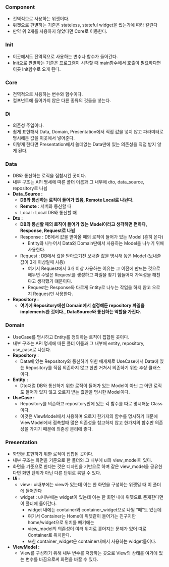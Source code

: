 ### Component

- 전역적으로 사용하는 위젯이다.
- 위젯으로 판별하는 기준은 stateless, stateful widget을 썼는가에 따라 갈린다
- 만약 위 2개를 사용하지 않았다면 Core로 이동한다.

### Init

- 이곳에서도 전역적으로 사용하는 변수나 함수가 들어간다.
- Init으로 판별하는 기준은 프로그램이 시작할 때 main함수에서 호출이 필요하다면 이곳 Init함수로 오게 된다.

### Core

- 전역적으로 사용하는 변수와 함수이다.
- 컴포넌트에 들어가지 않은 다른 종류의 것들을 넣는다.

### Di

- 의존성 주입이다.
- 쉽게 표현해서 Data, Domain, Presentation에서 직접 값을 넣지 않고 파라미터로 명시해둔 값을 이곳에서 넣어준다.
- 이렇게 한다면 Presentation에서 쓸데없는 Data딴에 있는 의존성을 직접 받지 않게 된다.

### Data

- DB와 통신하는 로직을 집합시킨 곳이다.
- 내부 구조는 API 명세에 따른 폴더 이름과 그 내부에 dto, data_source, repository로 나뉨
- **Data_Source :**
  - **DB와 통신하는 로직이 들어가 있음, Remote Local로 나뉜다.**
  - **Remote** : 서버와 통신할 때
  - Local : Local DB와 통신할 때
- **Dto :**
  - **DB와 통신할 때의 로직이 들어가 있는 Model이라고 생각하면 편하다, Response, Request로 나뉨**
  - Response : DB에서 값을 받아올 때의 로직이 들어가 있는 Model (흔히 쓴다)
    - Entity와 나누어서 Data와 Domain딴에서 사용하는 Model을 나누기 위해 사용한다.
  - Request : DB에서 값을 받아오기전 보내줄 값을 명시해 놓은 Model (보내줄 값이 3개 이상일때 사용)
    - 여기서 Request에서 3개 이상 사용하는 이유는 그 이전에 만드는 것으로 해두면 수많은 Request를 생성하고 파일을 찾기 힘들어져 가독성을 해친다고 생각했기 떄문이다.
    - Request는 Response와 다르게 Entity로 나누는 작업을 하지 않고 오로지 Request만 사용한다.
- **Repository :**
  - **여기에 Repository에선 Domain에서 설정해둔 repository 파일을 implements한 것이다., DataSource와 통신하는 역할을 가진다.**

### Domain

- UseCase를 명시하고 Entity를 정의하는 로직이 집합된 곳이다.
- 내부 구조는 API 명세에 따른 폴더 이름과 그 내부에 entity, repository, use_case로 나뉜다.
- **Repository** :
  - Data에 있는 Repository와 통신하기 위한 매개체로 UseCase에서 Data에 있는 Repository를 직접 의존하지 않고 한번 거쳐서 의존하기 위한 추상 클래스이다.
- **Entity** :
  - Dto처럼 DB와 통신하기 위한 로직이 들어가 있는 Model이 아닌 그 어떤 로직도 들어가 있지 않고 오로지 받는 값만을 명시한 Model이다.
- **UseCase :**
  - Repository를 의존하고 repository안에 있는 각 함수를 따로 명시해둔 Class이다.
  - 이것은 ViewModel에서 사용하며 오로지 한가지의 함수를 명시하기 때문에 ViewModel에서 접촉할때 많은 의존성을 참고하지 않고 한가지의 함수만 의존성을 가지기 때문에 의존성 분리에 좋다.

### Presentation

- 화면을 표현하기 위한 로직이 집합된 곳이다.
- 내부 구조는 화면을 기준으로 한 폴더와 그 내부에 ui와 view_model이 있다.
- 화면을 기준으로 한다는 것은 디자인을 기반으로 하며 같은 view_model을 공유한다면 화면 단위가 아닌 다른 단위로 묶일 수 있다.
- **Ui :**
  - view : ui내부에는 view가 있는데 이는 한 화면을 구성하는 위젯일 때 이 폴더에 들어간다
  - widget : ui내부에는 widget이 있는데 이는 한 화면 내에 위젯으로 존재한다면 이 폴더에 들어간다.
    - widget 내에는 container와 container_widget으로 나뉠 “때”도 있는데
    - 여기서 Container는 Home에 위젯같이 들어가는 친구지만 home/widget으로 위치를 빼기에는
    - view_model의 의존성이 여러 위치로 흩어지는 문제가 있어 따로 Container로 위치한다.
    - 또한 container_widget은 container내에서 사용하는 widget들이다.
- **ViewModel :**
  - View를 구성하기 위해 내부 변수를 저장하는 곳으로 View의 상태를 여기에 있는 변수를 바꿈으로써 화면을 바꿀 수 있다.